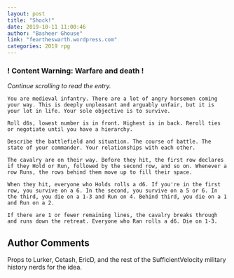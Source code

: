 ```yaml
---
layout: post
title: "Shock!"
date: 2019-10-11 11:00:46
author: "Basheer Ghouse"
link: "feartheswarth.wordpress.com"
categories: 2019 rpg
---
```

<div id="warning"><div id="content"><h3><strong>! Content Warning: Warfare and death !</strong></h3><i>Continue scrolling to read the entry.</i></div></div>
 
```
You are medieval infantry. There are a lot of angry horsemen coming your way. This is deeply unpleasant and arguably unfair, but it is your lot in life. Your sole objective is to survive.

Roll d6s, lowest number is in front. Highest is in back. Reroll ties or negotiate until you have a hierarchy.

Describe the battlefield and situation. The course of battle. The state of your commander. Your relationships with each other.

The cavalry are on their way. Before they hit, the first row declares if they Hold or Run, followed by the second row, and so on. Whenever a row Runs, the rows behind them move up to fill their space.

When they hit, everyone who Holds rolls a d6. If you're in the first row, you survive on a 6. In the second, you survive on a 5 or 6. In the third, you die on a 1-3 and Run on 4. Behind third, you die on a 1 and Run on a 2.

If there are 1 or fewer remaining lines, the cavalry breaks through and runs down the retreat. Everyone who Ran rolls a d6. Die on 1-3. 
```
## Author Comments
Props to Lurker, Cetash, EricD, and the rest of the SufficientVelocity military history nerds for the idea.
